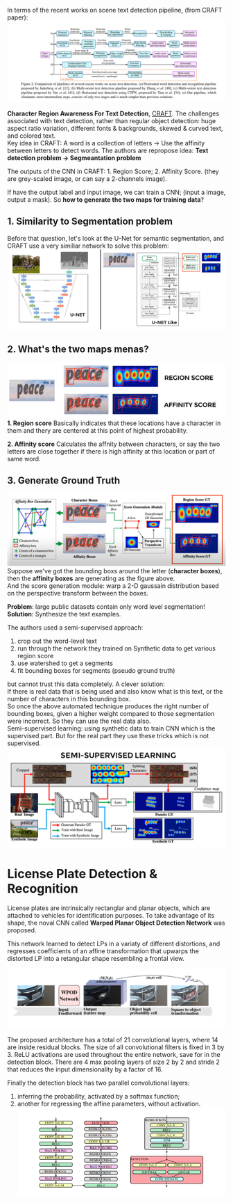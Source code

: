 In terms of the recent works on scene text detection pipeline, (from CRAFT paper):
![Image](/images/5.png)

**Character Region Awareness For Text Detection**, <a href="https://arxiv.org/abs/1904.01941">CRAFT</a>. The challenges associated with text detection, rather than regular object detection: huge aspect ratio variation, different fonts & backgrounds, skewed & curved text, and colored text.<br>
Key idea in CRAFT: A word is a collection of letters -> Use the affinity between letters to detect words. The authors are repropose idea: **Text detection problem -> Segmeantation problem**

The outputs of the CNN in CRAFT: 1. Region Score; 2. Affinity Score. (they are grey-scaled image, or can say a 2-channels image).

If have the output label and input image, we can train a CNN; (input a image, output a mask). 
So **how to generate the two maps for training data**?

##  **1. Similarity to Segmentation problem**
Before that question, let's look at the U-Net for semantic segmentation, and CRAFT use a very similiar network to solve this problem:
![Image](/images/3.png)

##  **2. What's the two maps menas?**
![Image](/images/2.png)
**1. Region score**
Basically indicates that these locations have a character in them and thery are centered at this point of highest probability.

**2. Affinity score**
Calculates the affnity between characters, or say the two letters are close together if there is high affinity at this location or part of same word.

##  **3. Generate Ground Truth**
![Image](/images/4.png)
Suppose we've got the bounding boxs around the letter (**character boxes**), then the **affinity boxes** are generating as the figure above.<br>
And the score generation module: warp a 2-D gaussain distribution based on the perspective transform between the boxes.<br>

**Problem**: large public datasets contain only word level segmentation!<br>
**Solution**: Synthesize the text examples. <br>

The authors used a semi-supervised approach:
1. crop out the word-level text
2. run through the network they trained on Synthetic data to get various region score
3. use watershed to get a segments
4. fit bounding boxes for segments (pseudo ground truth)

but cannot trust this data completely. A clever solution:<br>
If there is real data that is being used and also know what is this text, or the number of characters in this bounding box.<br>
So once the above automated technique produces the right number of bounding boxes, given a higher weight compared to those segmentation were incorrect. So they can use the real data also.<br>
Semi-supervised learning: using synthetic data to train CNN which is the supervised part. But for the real part they use these tricks which is not supervised.<br>
![Image](/images/6.png)

# License Plate Detection & Recognition

License plates are intrinsically rectanglar and planar objects, which are attached to vehicles for identification purposes. To take advantage of its shape, the noval CNN called **Warped Planar Object Detection Network** was proposed.

This network learned to detect LPs in a variaty of different distortions, and regresses coefficients of an affine transformation that upwarps the distorted LP into a retangular shape resembling a frontal view.

![Image](/images/p1.png)


The proposed architecture has a total of 21 convolutional layers, where 14 are inside residual blocks. The size of all convolutional filters is fixed in 3 by 3. ReLU activations are used throughout the entire network, save for in the detection block. There are 4 max pooling layers of size 2 by 2 and stride 2 that reduces the input dimensionality by a factor of 16.

Finally the detection block has two parallel convolutional layers:<br>
1. inferring the probability, activated by a softmax function;<br>
2. another for regressing the affine parameters, without activation.<br>
![Image](/images/p2.png)
